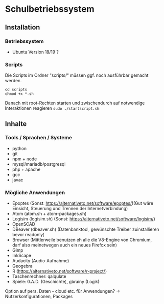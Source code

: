# Schulbetriebssystem
## Installation
### Betriebssystem
* Ubuntu Version 18/19 ?
### Scripts
Die Scripts im Ordner "scripts/" müssen ggf. noch ausführbar gemacht werden.
```
cd scripts
chmod +x *.sh
```
Danach mit root-Rechten starten und zwischendurch auf notwendige Interaktionen reagieren
```sudo ./startscript.sh```

## Inhalte

### Tools / Sprachen / Systeme
* python
* git
* npm + node
* mysql/mariadb/postgresql
* php + apache
* gcc
* javac


### Mögliche Anwendungen
* Epoptes (Sonst: https://alternativeto.net/software/epoptes/)(Gut wäre Einsicht, Steuerung und Trennen der Internetverbindung)
* Atom (atom.sh + atom-packages.sh)
* Logisim (logisim.sh) (Sonst: https://alternativeto.net/software/logisim/)
* OpenSCAD
* DBeaver (dbeaver.sh) (Datenbanktool, gewünschte Treiber zuinstallieren bevor readonly)
* Browser (Mittlerweile benutzen eh alle die V8-Engine von Chromium, darf also meinetwegen auch ein neues Firefox sein)
* Gimp
* InkScape
* Audacity (Audio-Aufnahme)
* Geogebra
* R (https://alternativeto.net/software/r-project/)
* Taschenrechner: qalqulate
* Spiele: 0.A.D. (Geschichte), gbrainy (Logik)

Option auf pers. Daten - cloud etc. für Anwendungen?
-> Nutzerkonfigurationen, Packages

